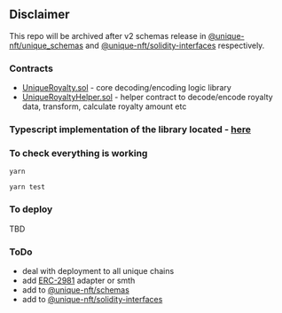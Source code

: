 ## Disclaimer

This repo will be archived after v2 schemas release in [@unique-nft/unique_schemas](https://github.com/UniqueNetwork/unique_schemas)
and [@unique-nft/solidity-interfaces](https://github.com/UniqueNetwork/solidity-interfaces) respectively.


### Contracts

- [UniqueRoyalty.sol](./contracts/UniqueRoyalty.sol) - core decoding/encoding logic library
- [UniqueRoyaltyHelper.sol](./contracts/UniqueRoyaltyHelper.sol) - helper contract to decode/encode royalty data, transform, calculate royalty amount etc

### Typescript implementation of the library located - [here](./ts-implementation)

### To check everything is working

```shell
yarn

yarn test
```

### To deploy

TBD

### ToDo

- deal with deployment to all unique chains
- add [ERC-2981](https://eips.ethereum.org/EIPS/eip-2981) adapter or smth
- add to [@unique-nft/schemas](https://www.npmjs.com/package/@unique-nft/schemas)
- add to [@unique-nft/solidity-interfaces](https://www.npmjs.com/package/@unique-nft/solidity-interfaces)

